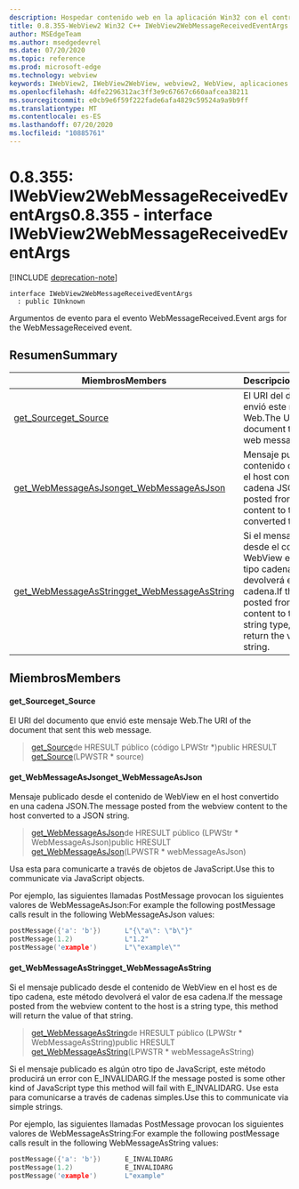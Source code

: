 ```yaml
---
description: Hospedar contenido web en la aplicación Win32 con el control Microsoft Edge WebView2
title: 0.8.355-WebView2 Win32 C++ IWebView2WebMessageReceivedEventArgs
author: MSEdgeTeam
ms.author: msedgedevrel
ms.date: 07/20/2020
ms.topic: reference
ms.prod: microsoft-edge
ms.technology: webview
keywords: IWebView2, IWebView2WebView, webview2, WebView, aplicaciones Win32, Win32, Edge
ms.openlocfilehash: 4dfe2296312ac3ff3e9c67667c660aafcea38211
ms.sourcegitcommit: e0cb9e6f59f222fade6afa4829c59524a9a9b9ff
ms.translationtype: MT
ms.contentlocale: es-ES
ms.lasthandoff: 07/20/2020
ms.locfileid: "10885761"
---
```

# <span data-ttu-id="aed7a-104">0.8.355: IWebView2WebMessageReceivedEventArgs</span><span class="sxs-lookup"><span data-stu-id="aed7a-104">0.8.355 - interface IWebView2WebMessageReceivedEventArgs</span></span> 

[!INCLUDE [deprecation-note](../../includes/deprecation-note.md)]

```
interface IWebView2WebMessageReceivedEventArgs
  : public IUnknown
```

<span data-ttu-id="aed7a-105">Argumentos de evento para el evento WebMessageReceived.</span><span class="sxs-lookup"><span data-stu-id="aed7a-105">Event args for the WebMessageReceived event.</span></span>

## <span data-ttu-id="aed7a-106">Resumen</span><span class="sxs-lookup"><span data-stu-id="aed7a-106">Summary</span></span>

 <span data-ttu-id="aed7a-107">Miembros</span><span class="sxs-lookup"><span data-stu-id="aed7a-107">Members</span></span>                        | <span data-ttu-id="aed7a-108">Descripciones</span><span class="sxs-lookup"><span data-stu-id="aed7a-108">Descriptions</span></span>
--------------------------------|---------------------------------------------
[<span data-ttu-id="aed7a-109">get_Source</span><span class="sxs-lookup"><span data-stu-id="aed7a-109">get_Source</span></span>](#get_source) | <span data-ttu-id="aed7a-110">El URI del documento que envió este mensaje Web.</span><span class="sxs-lookup"><span data-stu-id="aed7a-110">The URI of the document that sent this web message.</span></span>
[<span data-ttu-id="aed7a-111">get_WebMessageAsJson</span><span class="sxs-lookup"><span data-stu-id="aed7a-111">get_WebMessageAsJson</span></span>](#get_webmessageasjson) | <span data-ttu-id="aed7a-112">Mensaje publicado desde el contenido de WebView en el host convertido en una cadena JSON.</span><span class="sxs-lookup"><span data-stu-id="aed7a-112">The message posted from the webview content to the host converted to a JSON string.</span></span>
[<span data-ttu-id="aed7a-113">get_WebMessageAsString</span><span class="sxs-lookup"><span data-stu-id="aed7a-113">get_WebMessageAsString</span></span>](#get_webmessageasstring) | <span data-ttu-id="aed7a-114">Si el mensaje publicado desde el contenido de WebView en el host es de tipo cadena, este método devolverá el valor de esa cadena.</span><span class="sxs-lookup"><span data-stu-id="aed7a-114">If the message posted from the webview content to the host is a string type, this method will return the value of that string.</span></span>

## <span data-ttu-id="aed7a-115">Miembros</span><span class="sxs-lookup"><span data-stu-id="aed7a-115">Members</span></span>

#### <span data-ttu-id="aed7a-116">get_Source</span><span class="sxs-lookup"><span data-stu-id="aed7a-116">get_Source</span></span> 

<span data-ttu-id="aed7a-117">El URI del documento que envió este mensaje Web.</span><span class="sxs-lookup"><span data-stu-id="aed7a-117">The URI of the document that sent this web message.</span></span>

> <span data-ttu-id="aed7a-118">[get_Source](#get_source)de HRESULT público (código LPWStr \*)</span><span class="sxs-lookup"><span data-stu-id="aed7a-118">public HRESULT [get_Source](#get_source)(LPWSTR \* source)</span></span>

#### <span data-ttu-id="aed7a-119">get_WebMessageAsJson</span><span class="sxs-lookup"><span data-stu-id="aed7a-119">get_WebMessageAsJson</span></span> 

<span data-ttu-id="aed7a-120">Mensaje publicado desde el contenido de WebView en el host convertido en una cadena JSON.</span><span class="sxs-lookup"><span data-stu-id="aed7a-120">The message posted from the webview content to the host converted to a JSON string.</span></span>

> <span data-ttu-id="aed7a-121">[get_WebMessageAsJson](#get_webmessageasjson)de HRESULT público (LPWStr \* WebMessageAsJson)</span><span class="sxs-lookup"><span data-stu-id="aed7a-121">public HRESULT [get_WebMessageAsJson](#get_webmessageasjson)(LPWSTR \* webMessageAsJson)</span></span>

<span data-ttu-id="aed7a-122">Usa esta para comunicarte a través de objetos de JavaScript.</span><span class="sxs-lookup"><span data-stu-id="aed7a-122">Use this to communicate via JavaScript objects.</span></span>

<span data-ttu-id="aed7a-123">Por ejemplo, las siguientes llamadas PostMessage provocan los siguientes valores de WebMessageAsJson:</span><span class="sxs-lookup"><span data-stu-id="aed7a-123">For example the following postMessage calls result in the following WebMessageAsJson values:</span></span>

```cpp
postMessage({'a': 'b'})      L"{\"a\": \"b\"}"
postMessage(1.2)             L"1.2"
postMessage('example')       L"\"example\""
```

#### <span data-ttu-id="aed7a-124">get_WebMessageAsString</span><span class="sxs-lookup"><span data-stu-id="aed7a-124">get_WebMessageAsString</span></span> 

<span data-ttu-id="aed7a-125">Si el mensaje publicado desde el contenido de WebView en el host es de tipo cadena, este método devolverá el valor de esa cadena.</span><span class="sxs-lookup"><span data-stu-id="aed7a-125">If the message posted from the webview content to the host is a string type, this method will return the value of that string.</span></span>

> <span data-ttu-id="aed7a-126">[get_WebMessageAsString](#get_webmessageasstring)de HRESULT público (LPWStr \* WebMessageAsString)</span><span class="sxs-lookup"><span data-stu-id="aed7a-126">public HRESULT [get_WebMessageAsString](#get_webmessageasstring)(LPWSTR \* webMessageAsString)</span></span>

<span data-ttu-id="aed7a-127">Si el mensaje publicado es algún otro tipo de JavaScript, este método producirá un error con E_INVALIDARG.</span><span class="sxs-lookup"><span data-stu-id="aed7a-127">If the message posted is some other kind of JavaScript type this method will fail with E_INVALIDARG.</span></span> <span data-ttu-id="aed7a-128">Use esta para comunicarse a través de cadenas simples.</span><span class="sxs-lookup"><span data-stu-id="aed7a-128">Use this to communicate via simple strings.</span></span>

<span data-ttu-id="aed7a-129">Por ejemplo, las siguientes llamadas PostMessage provocan los siguientes valores de WebMessageAsString:</span><span class="sxs-lookup"><span data-stu-id="aed7a-129">For example the following postMessage calls result in the following WebMessageAsString values:</span></span>

```cpp
postMessage({'a': 'b'})      E_INVALIDARG
postMessage(1.2)             E_INVALIDARG
postMessage('example')       L"example"
```

